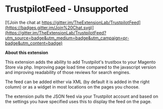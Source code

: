 TrustpilotFeed - Unsupported
==============

[![Join the chat at https://gitter.im/TheExtensionLab/TrustpilotFeed](https://badges.gitter.im/Join%20Chat.svg)](https://gitter.im/TheExtensionLab/TrustpilotFeed?utm_source=badge&utm_medium=badge&utm_campaign=pr-badge&utm_content=badge)

**About this extension**

This extension adds the ability to add Trustpilot's trustbox to your Magento Store via php. Improving page load time compared to the javascript version and improving readability of those reviews for search engines.

The feed can be added either via XML (by default it is added in the right column) or as a widget in most locations on the pages you choose.

The extension pulls the JSON feed via your Trustpilot account and based on the settings you have specified uses this to display the feed on the page.
